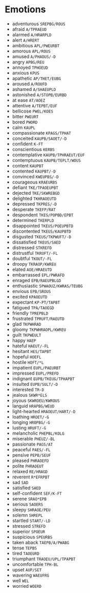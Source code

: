# Emotions

* adventurous `SREPBG/ROUS`
* afraid `A/TPRAEUD`
* alarmed `A/HRARPLD`
* alert `A/HRERT`
* ambitious `APL/PWEURBT`
* amorous `APL/ROUS`
* amused `A/PHAOUS/-D`
* angry `APBG/REU`
* annoyed `TPHOEUD`
* anxious `KPUS`
* apathetic `AP/THET/EUBG`
* aroused `A/ROUFD`
* ashamed `A/SHAEUPLD`
* astonished `A/STOPB/EURBD`
* at ease `AT/AOEZ`
* attentive `A/TEPBT/EUF`
* bellicose `PWEL/KOES`
* bitter `PWEURT`
* bored `PWORD`
* calm `KAUPL`
* compassionate `KPAGS/TPHAT`
* conceited `KAUPB/SAOET/-D`
* confident `K-FT`
* conscientious `KERBS`
* contemplative `KAUPB/TPHRAEUT/EUF`
* contemptuous `KAUPB/TEPLT/WOUS`
* content `KAUPBT`
* contented `KAUPBT/-D`
* convinced `KWEUPBS/-D`
* courageous `KRAEURBS`
* defiant `TKE/TPAOEUPBT`
* dejected `TKE/SKWREBGD`
* delighted `TKHRAOEUTD`
* depressed `TKPRES/-D`
* desperate `TKEFP/RAT`
* despondent `TKES/POPBD/EPBT`
* determined `TKERPLD`
* disappointed `TKEUS/POEUPBTD`
* discontented `TKEUS/KAUPBTD`
* disgusted `TKEUS/TKPWUFT/-D`
* dissatisfied `TKEUS/SAED`
* distressed `STKREFD`
* distrustful `TKRUFT/-FL`
* doubtful `TKOUT/-FL`
* droopy `TKRAOP/KWREU`
* elated `AOE/HRAEUTD`
* embarrassed `EPL/PWRAFD`
* enraged `EPB/RAEUPBLGD`
* enthusiastic `SPWAOUZ/KWRAS/TEUBG`
* envious `EPB/SROUS`
* excited `KPAOEUTD`
* expectant `KP-PT/TAPBT`
* fatigued `TPA/TAOEGD`
* friendly `TPREPBLD`
* frustrated `TPRUFT/RAEUTD`
* glad `TKPWHRAD`
* gloomy `TKPWHRAOPL/KWREU`
* guilt `TKPWEULT`
* happy `HAEP`
* hateful `HAEUT/-FL`
* hesitant `HES/TAPBT`
* hopeful `HOEFL`
* hostile `HOFT/*L`
* impatient `EUPL/PAEURBT`
* impressed `EUPL/PREFD`
* indignant `EUPB/TKEUG/TPHAPBT`
* insulted `EUPB/SULT/-D`
* interested `TR-D`
* jealous `SKWR*ELS`
* joyous `SKWROEU/KWROUS`
* languid `HRAPBG/WEUD`
* light-hearted `HRAOEUT/HART/-D`
* loathing `HROET/-G`
* longing `HROPBG/-G`
* lusting `HRUFT/-G`
* melancholic `PHEPBL/KOLG`
* miserable `PHEUZ/-BL`
* passionate `PAGS/AT`
* peaceful `PAES/-FL`
* pensive `PEPB/SEUF`
* pleased `PHRAOEFD`
* polite `PHRAOEUT`
* relaxed `RE/HRAGD`
* reverent `R*EFRPBT`
* sad `SAD`
* satisfied `SAED`
* self-confident `SEF/K-FT`
* serene `SRAO*EPB`
* serious `SAOERS`
* sleepy `SHRAOE/PEU`
* solemn `SHREPL`
* startled `START/-LD`
* stressed `STREFD`
* superior `SPOEUR`
* suspicious `SPEURBS`
* taken aback `TAEPB/A/PWABG`
* tense `TEPBS`
* tired `TAOEURD`
* triumphant `TRAOEU/UPL/TPAPBT`
* uncomfortable `TPH-BL`
* upset `AUP/SET`
* wavering `WAEUFRG`
* well `WEL`
* worried `WOERD`
